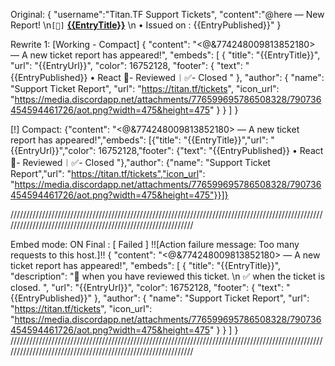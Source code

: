 Original:
{ "username":"Titan.TF Support Tickets", "content":"@here — New Report! \n`[📩]` **[{{EntryTitle}}](<{{EntryUrl}}>)** \n • Issued on : {{EntryPublished}}" }

Rewrite 1: [Working - Compact]
{
  "content": "<@&774248009813852180> — A new ticket report has appeared!",
  "embeds": [
    {
      "title": "{{EntryTitle}}",
      "url": "{{EntryUrl}}",
      "color": 16752128,
      "footer": {
        "text": "{{EntryPublished}} • React 📝- Reviewed︱✅- Closed "
      },
      "author": {
        "name": "Support Ticket Report",
        "url": "https://titan.tf/tickets",
        "icon_url": "https://media.discordapp.net/attachments/776599695786508328/790736454594461726/aot.png?width=475&height=475"
      }
    }
  ]
}

[!] Compact: 
{"content": "<@&774248009813852180> — A new ticket report has appeared!","embeds": [{"title": "{{EntryTitle}}","url": "{{EntryUrl}}","color": 16752128,"footer": {"text": "{{EntryPublished}} • React 📝- Reviewed︱✅- Closed "},"author": {"name": "Support Ticket Report","url": "https://titan.tf/tickets","icon_url": "https://media.discordapp.net/attachments/776599695786508328/790736454594461726/aot.png?width=475&height=475"}}]}

/////////////////////////////////////////////////////////////////////////////////////////////////////////////////////////////////////////////////////////////

Embed mode: ON Final : [ Failed ] !![Action failure message: Too many requests to this host.]!!
{
  "content": "<@&774248009813852180> — A new ticket report has appeared!",
  "embeds": [
    {
      "title": "{{EntryTitle}}",
      "description": ":pencil: when you have reviewed this ticket. \n :white_check_mark: when the ticket is closed. ",
      "url": "{{EntryUrl}}",
      "color": 16752128,
      "footer": {
        "text": "{{EntryPublished}}"
      },
      "author": {
        "name": "Support Ticket Report",
        "url": "https://titan.tf/tickets",
        "icon_url": "https://media.discordapp.net/attachments/776599695786508328/790736454594461726/aot.png?width=475&height=475"
      }
    }
  ]
}
/////////////////////////////////////////////////////////////////////////////////////////////////////////////////////////////////////////////////////////////
